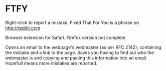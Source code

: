 # FTFY
Right-click to report a mistake. Fixed That For You is a phrase on http://reddit.com

Browser extension for Safari. Firefox version not complete.

Opens an email to the webpage's webmaster (as per RFC 2142), containing the mistake and a link to the page. Saves you having to find out who the webmaster is and copying and pasting this information into an email. Hopefull means more mistakes are reported.
